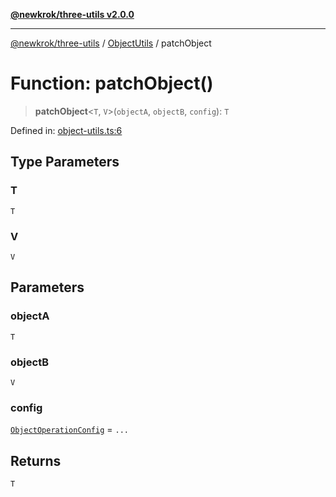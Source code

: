 [**@newkrok/three-utils v2.0.0**](../../../../README.md)

***

[@newkrok/three-utils](../../../../globals.md) / [ObjectUtils](../README.md) / patchObject

# Function: patchObject()

> **patchObject**\<`T`, `V`\>(`objectA`, `objectB`, `config`): `T`

Defined in: [object-utils.ts:6](https://github.com/NewKrok/three-utils/blob/8b62813b0bd4d9cac17cb2423f600f7f4b2f5818/src/object-utils.ts#L6)

## Type Parameters

### T

`T`

### V

`V`

## Parameters

### objectA

`T`

### objectB

`V`

### config

[`ObjectOperationConfig`](../type-aliases/ObjectOperationConfig.md) = `...`

## Returns

`T`
